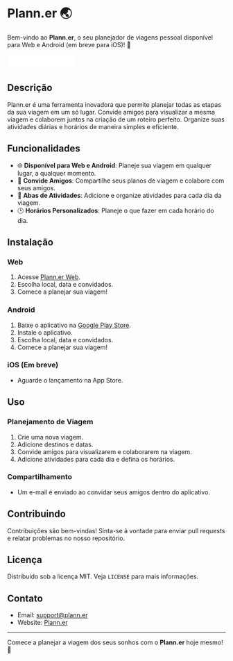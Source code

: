 # Plann.er 🌏

Bem-vindo ao **Plann.er**, o seu planejador de viagens pessoal disponível para Web e Android (em breve para iOS)! 🎉

![Logo](./assets/images/logo.png)

## Descrição

Plann.er é uma ferramenta inovadora que permite planejar todas as etapas da sua viagem em um só lugar. Convide amigos para visualizar a mesma viagem e colaborem juntos na criação de um roteiro perfeito. Organize suas atividades diárias e horários de maneira simples e eficiente.

## Funcionalidades

- 🌐 **Disponível para Web e Android**: Planeje sua viagem em qualquer lugar, a qualquer momento.
- 👥 **Convide Amigos**: Compartilhe seus planos de viagem e colabore com seus amigos.
- 📆 **Abas de Atividades**: Adicione e organize atividades para cada dia da viagem.
- 🕒 **Horários Personalizados**: Planeje o que fazer em cada horário do dia.

## Instalação

### Web
1. Acesse [Plann.er Web](https://exemplo.com).
2. Escolha local, data e convidados.
3. Comece a planejar sua viagem!

### Android
1. Baixe o aplicativo na [Google Play Store](https://play.google.com/store/apps/details?id=com.plann.er).
2. Instale o aplicativo.
3. Escolha local, data e convidados.
4. Comece a planejar sua viagem!

### iOS (Em breve)
- Aguarde o lançamento na App Store.

## Uso

### Planejamento de Viagem
1. Crie uma nova viagem.
2. Adicione destinos e datas.
3. Convide amigos para visualizarem e colaborarem na viagem.
4. Adicione atividades para cada dia e defina os horários.

### Compartilhamento
- Um e-mail é enviado ao convidar seus amigos dentro do aplicativo.

## Contribuindo

Contribuições são bem-vindas! Sinta-se à vontade para enviar pull requests e relatar problemas no nosso repositório.

## Licença

Distribuído sob a licença MIT. Veja `LICENSE` para mais informações.

## Contato

- Email: support@plann.er
- Website: [Plann.er](https://exemplo.com)

---

Comece a planejar a viagem dos seus sonhos com o **Plann.er** hoje mesmo! 🌟
